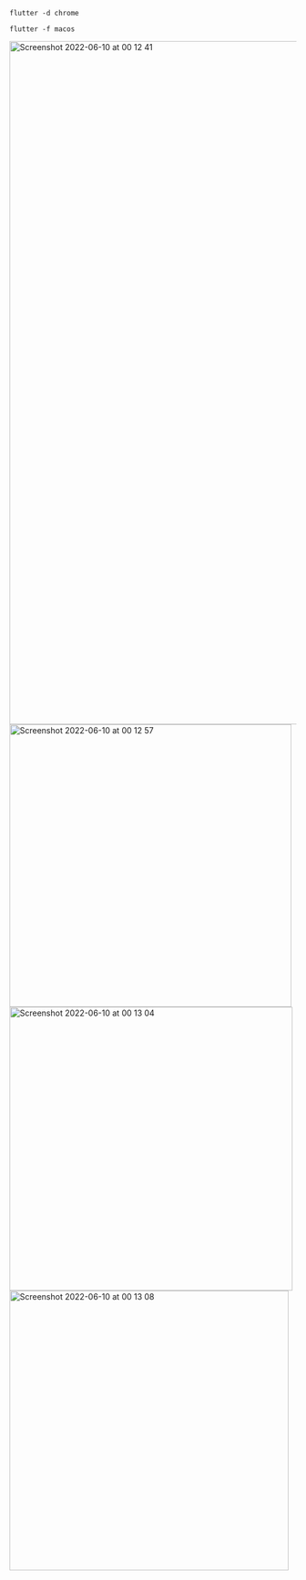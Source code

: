`flutter -d chrome`

`flutter -f macos`

<img width="1197" alt="Screenshot 2022-06-10 at 00 12 41" src="https://user-images.githubusercontent.com/47741591/172955893-5a6e4f8b-dd8e-49eb-b562-510a59193011.png">
<img width="495" alt="Screenshot 2022-06-10 at 00 12 57" src="https://user-images.githubusercontent.com/47741591/172955897-a5768445-04ac-412a-b888-f2be6516b695.png">
<img width="497" alt="Screenshot 2022-06-10 at 00 13 04" src="https://user-images.githubusercontent.com/47741591/172955899-5303c6e3-7e9c-4dfa-ab15-02fc68e983ff.png">
<img width="490" alt="Screenshot 2022-06-10 at 00 13 08" src="https://user-images.githubusercontent.com/47741591/172955901-2ab69c88-d521-43b5-a110-911b66e96958.png">
